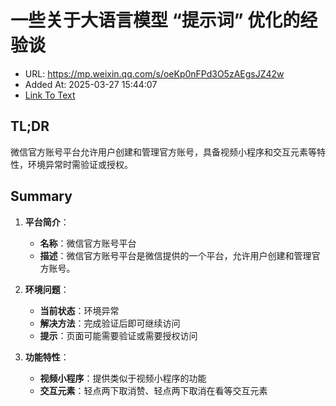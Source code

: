 # 一些关于大语言模型 “提示词” 优化的经验谈
- URL: https://mp.weixin.qq.com/s/oeKp0nFPd3O5zAEgsJZ42w
- Added At: 2025-03-27 15:44:07
- [Link To Text](2025-03-27-一些关于大语言模型-“提示词”-优化的经验谈_raw.md)

## TL;DR
微信官方账号平台允许用户创建和管理官方账号，具备视频小程序和交互元素等特性，环境异常时需验证或授权。

## Summary
1. **平台简介**：
   - **名称**：微信官方账号平台
   - **描述**：微信官方账号平台是微信提供的一个平台，允许用户创建和管理官方账号。

2. **环境问题**：
   - **当前状态**：环境异常
   - **解决方法**：完成验证后即可继续访问
   - **提示**：页面可能需要验证或需要授权访问

3. **功能特性**：
   - **视频小程序**：提供类似于视频小程序的功能
   - **交互元素**：轻点两下取消赞、轻点两下取消在看等交互元素
